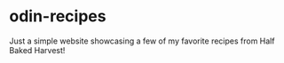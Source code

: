 # odin-recipes
Just a simple website showcasing a few of my favorite recipes from Half Baked Harvest!